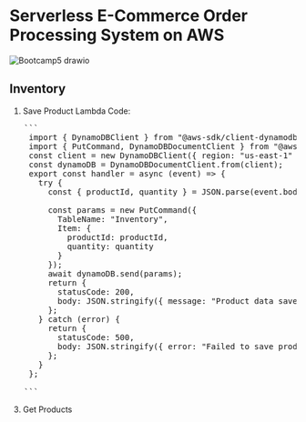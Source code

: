 # Serverless E-Commerce Order Processing System on AWS 
![Bootcamp5 drawio](https://github.com/user-attachments/assets/ec42a602-03e5-45b9-9d4e-85d049bf4a17)

## Inventory
1. Save Product
   Lambda Code:
<pre>
   ```
    import { DynamoDBClient } from "@aws-sdk/client-dynamodb";
    import { PutCommand, DynamoDBDocumentClient } from "@aws-sdk/lib-dynamodb";
    const client = new DynamoDBClient({ region: "us-east-1" });
    const dynamoDB = DynamoDBDocumentClient.from(client);
    export const handler = async (event) => {
      try {
        const { productId, quantity } = JSON.parse(event.body);
    
        const params = new PutCommand({
          TableName: "Inventory",
          Item: {
            productId: productId,
            quantity: quantity
          }
        });
        await dynamoDB.send(params);
        return {
          statusCode: 200,
          body: JSON.stringify({ message: "Product data saved successfully!" })
        };
      } catch (error) {
        return {
          statusCode: 500,
          body: JSON.stringify({ error: "Failed to save product data", details: error.message })
        };
      }
    };
   
   ```
</pre>   
   
    
3. Get Products
